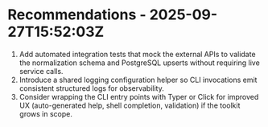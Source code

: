 # Recommendations - 2025-09-27T15:52:03Z

1. Add automated integration tests that mock the external APIs to validate the
   normalization schema and PostgreSQL upserts without requiring live service
   calls.
2. Introduce a shared logging configuration helper so CLI invocations emit
   consistent structured logs for observability.
3. Consider wrapping the CLI entry points with Typer or Click for improved UX
   (auto-generated help, shell completion, validation) if the toolkit grows in
   scope.
